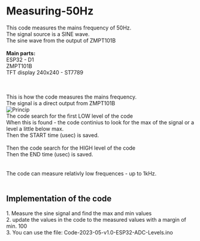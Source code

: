 # Measuring-50Hz
This code measures the mains frequency of 50Hz.<br>
The signal source is a SINE wave.<br>
The sine wave from the output of ZMPT101B<br>
<br>
<B>Main parts:</B><br>
ESP32 - D1<br>
ZMPT101B<br>
TFT display 240x240 - ST7789<br>
<br><br>

This is how the code measures the mains frequency.<br>
The signal is a direct output from ZMPT101B<br>
![Princip](https://github.com/classic-audio/Measuring-50Hz/assets/39434972/d958b991-96d9-4ea5-8f58-9b02ad144cfe)
<br>
The code search for the first LOW level of the code<br>
When this is found - the code continius to look for the max of the signal or a level a little below max.<br>
Then the START time (usec) is saved.<br>
<br>
Then the code search for the HIGH level of the code<br>
Then the END time (usec) is saved.<br>
<br><br>
The code can measure relativly low frequences - up to 1kHz.
<br><br>

<H2>Implementation of the code</H2>
1. Measure the sine signal and find the max and min values<br>
2. update the values in the code to the measured values with a margin of min. 100<br>
3. You can use the file:  Code-2023-05-v1.0-ESP32-ADC-Levels.ino<br>
